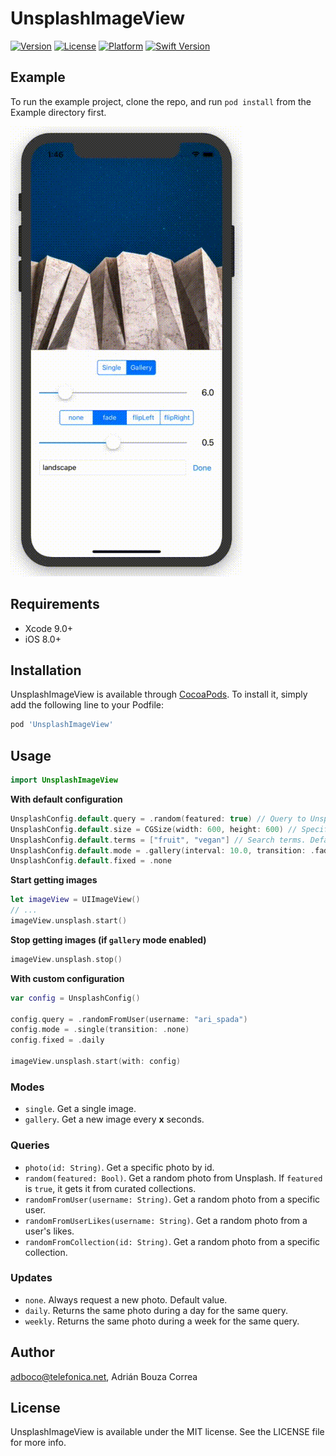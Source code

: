 # UnsplashImageView

[![Version](https://img.shields.io/cocoapods/v/UnsplashImageView.svg?style=flat)](https://cocoapods.org/pods/UnsplashImageView)
[![License](https://img.shields.io/cocoapods/l/UnsplashImageView.svg?style=flat)](https://cocoapods.org/pods/UnsplashImageView)
[![Platform](https://img.shields.io/cocoapods/p/UnsplashImageView.svg?style=flat)](https://cocoapods.org/pods/UnsplashImageView)
[![Swift Version](https://img.shields.io/badge/swift-4.1-orange.svg)](https://cocoapods.org/pods/UnsplashImageView)

## Example

To run the example project, clone the repo, and run `pod install` from the Example directory first.

![alt text](https://github.com/adboco/UnsplashImageView/blob/master/Assets/unsplash_demo.gif "Demo")

## Requirements

* Xcode 9.0+
* iOS 8.0+

## Installation

UnsplashImageView is available through [CocoaPods](https://cocoapods.org). To install
it, simply add the following line to your Podfile:

```ruby
pod 'UnsplashImageView'
```

## Usage

```swift
import UnsplashImageView
```

__With default configuration__

```swift
UnsplashConfig.default.query = .random(featured: true) // Query to Unsplash. Default is `.random(featured: false)`.
UnsplashConfig.default.size = CGSize(width: 600, height: 600) // Specifies the size of images. Default is `nil`.
UnsplashConfig.default.terms = ["fruit", "vegan"] // Search terms. Default is `nil`.
UnsplashConfig.default.mode = .gallery(interval: 10.0, transition: .fade(0.5)) // Image loading mode. Default is `single`.
UnsplashConfig.default.fixed = .none
```

__Start getting images__

```swift
let imageView = UIImageView()
// ...
imageView.unsplash.start()
```

__Stop getting images (if `gallery` mode enabled)__

```swift
imageView.unsplash.stop()
```

__With custom configuration__

```swift
var config = UnsplashConfig()

config.query = .randomFromUser(username: "ari_spada")
config.mode = .single(transition: .none)
config.fixed = .daily

imageView.unsplash.start(with: config)
```

### Modes

* `single`. Get a single image.
* `gallery`. Get a new image every __x__ seconds.

### Queries

* `photo(id: String)`. Get a specific photo by id.
* `random(featured: Bool)`. Get a random photo from Unsplash. If `featured` is `true`, it gets it from curated collections.
* `randomFromUser(username: String)`. Get a random photo from a specific user.
* `randomFromUserLikes(username: String)`. Get a random photo from a user's likes.
* `randomFromCollection(id: String)`. Get a random photo from a specific collection.

### Updates

* `none`. Always request a new photo. Default value.
* `daily`. Returns the same photo during a day for the same query.
* `weekly`. Returns the same photo during a week for the same query.

## Author

adboco@telefonica.net, Adrián Bouza Correa

## License

UnsplashImageView is available under the MIT license. See the LICENSE file for more info.
